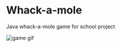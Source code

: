 # Whack-a-mole
Java whack-a-mole game for school project

![game gif](https://media.giphy.com/media/l51ASX7hy52rd3yUEc/giphy.gif)


